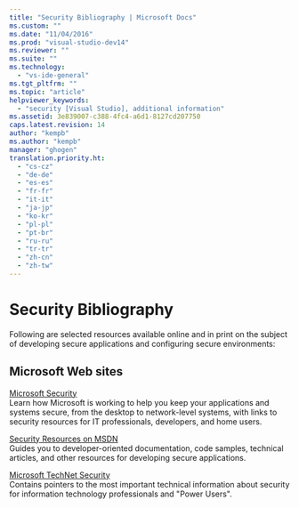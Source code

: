 ```yaml
---
title: "Security Bibliography | Microsoft Docs"
ms.custom: ""
ms.date: "11/04/2016"
ms.prod: "visual-studio-dev14"
ms.reviewer: ""
ms.suite: ""
ms.technology: 
  - "vs-ide-general"
ms.tgt_pltfrm: ""
ms.topic: "article"
helpviewer_keywords: 
  - "security [Visual Studio], additional information"
ms.assetid: 3e839007-c388-4fc4-a6d1-8127cd207750
caps.latest.revision: 14
author: "kempb"
ms.author: "kempb"
manager: "ghogen"
translation.priority.ht: 
  - "cs-cz"
  - "de-de"
  - "es-es"
  - "fr-fr"
  - "it-it"
  - "ja-jp"
  - "ko-kr"
  - "pl-pl"
  - "pt-br"
  - "ru-ru"
  - "tr-tr"
  - "zh-cn"
  - "zh-tw"
---
```

# Security Bibliography
Following are selected resources available online and in print on the subject of developing secure applications and configuring secure environments:  
  
## Microsoft Web sites  
 [Microsoft Security](http://go.microsoft.com/fwlink/?LinkId=55529)  
 Learn how Microsoft is working to help you keep your applications and systems secure, from the desktop to network-level systems, with links to security resources for IT professionals, developers, and home users.  
  
 [Security Resources on MSDN](http://go.microsoft.com/fwlink/?LinkID=25440)  
 Guides you to developer-oriented documentation, code samples, technical articles, and other resources for developing secure applications.  
  
 [Microsoft TechNet Security](http://go.microsoft.com/fwlink/?LinkId=67991)  
 Contains pointers to the most important technical information about security for information technology professionals and "Power Users".